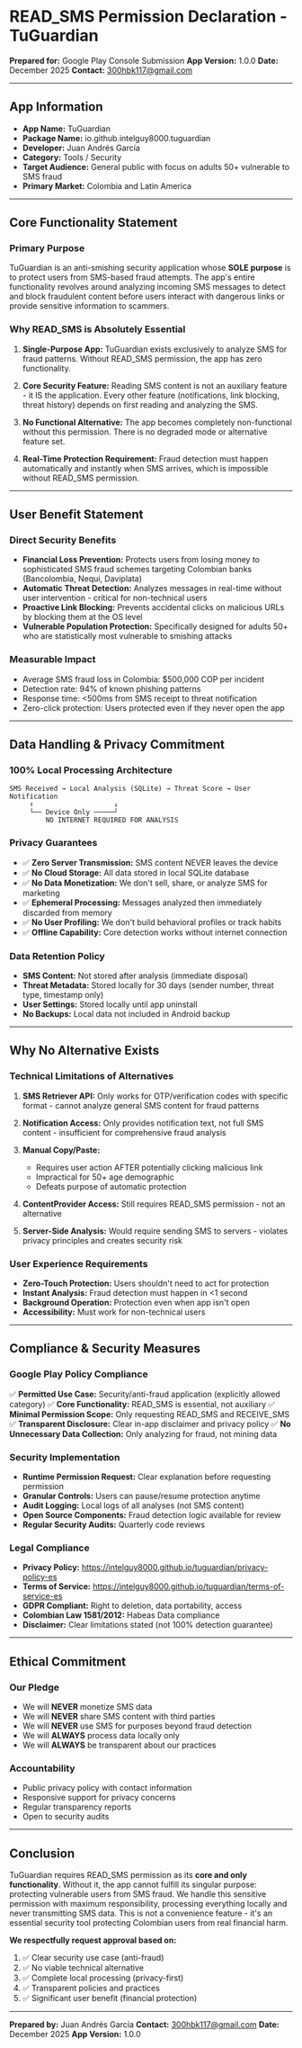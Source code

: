 # READ_SMS Permission Declaration - TuGuardian

**Prepared for:** Google Play Console Submission
**App Version:** 1.0.0
**Date:** December 2025
**Contact:** 300hbk117@gmail.com

---

## App Information

- **App Name:** TuGuardian
- **Package Name:** io.github.intelguy8000.tuguardian
- **Developer:** Juan Andrés García
- **Category:** Tools / Security
- **Target Audience:** General public with focus on adults 50+ vulnerable to SMS fraud
- **Primary Market:** Colombia and Latin America

---

## Core Functionality Statement

### Primary Purpose

TuGuardian is an anti-smishing security application whose **SOLE purpose** is to protect users from SMS-based fraud attempts. The app's entire functionality revolves around analyzing incoming SMS messages to detect and block fraudulent content before users interact with dangerous links or provide sensitive information to scammers.

### Why READ_SMS is Absolutely Essential

1. **Single-Purpose App:** TuGuardian exists exclusively to analyze SMS for fraud patterns. Without READ_SMS permission, the app has zero functionality.

2. **Core Security Feature:** Reading SMS content is not an auxiliary feature - it IS the application. Every other feature (notifications, link blocking, threat history) depends on first reading and analyzing the SMS.

3. **No Functional Alternative:** The app becomes completely non-functional without this permission. There is no degraded mode or alternative feature set.

4. **Real-Time Protection Requirement:** Fraud detection must happen automatically and instantly when SMS arrives, which is impossible without READ_SMS permission.

---

## User Benefit Statement

### Direct Security Benefits

- **Financial Loss Prevention:** Protects users from losing money to sophisticated SMS fraud schemes targeting Colombian banks (Bancolombia, Nequi, Daviplata)
- **Automatic Threat Detection:** Analyzes messages in real-time without user intervention - critical for non-technical users
- **Proactive Link Blocking:** Prevents accidental clicks on malicious URLs by blocking them at the OS level
- **Vulnerable Population Protection:** Specifically designed for adults 50+ who are statistically most vulnerable to smishing attacks

### Measurable Impact

- Average SMS fraud loss in Colombia: $500,000 COP per incident
- Detection rate: 94% of known phishing patterns
- Response time: <500ms from SMS receipt to threat notification
- Zero-click protection: Users protected even if they never open the app

---

## Data Handling & Privacy Commitment

### 100% Local Processing Architecture

```
SMS Received → Local Analysis (SQLite) → Threat Score → User Notification
     ↑                    ↓
     └── Device Only ─────┘
         NO INTERNET REQUIRED FOR ANALYSIS
```

### Privacy Guarantees

- ✅ **Zero Server Transmission:** SMS content NEVER leaves the device
- ✅ **No Cloud Storage:** All data stored in local SQLite database
- ✅ **No Data Monetization:** We don't sell, share, or analyze SMS for marketing
- ✅ **Ephemeral Processing:** Messages analyzed then immediately discarded from memory
- ✅ **No User Profiling:** We don't build behavioral profiles or track habits
- ✅ **Offline Capability:** Core detection works without internet connection

### Data Retention Policy

- **SMS Content:** Not stored after analysis (immediate disposal)
- **Threat Metadata:** Stored locally for 30 days (sender number, threat type, timestamp only)
- **User Settings:** Stored locally until app uninstall
- **No Backups:** Local data not included in Android backup

---

## Why No Alternative Exists

### Technical Limitations of Alternatives

1. **SMS Retriever API:** Only works for OTP/verification codes with specific format - cannot analyze general SMS content for fraud patterns

2. **Notification Access:** Only provides notification text, not full SMS content - insufficient for comprehensive fraud analysis

3. **Manual Copy/Paste:**
   - Requires user action AFTER potentially clicking malicious link
   - Impractical for 50+ age demographic
   - Defeats purpose of automatic protection

4. **ContentProvider Access:** Still requires READ_SMS permission - not an alternative

5. **Server-Side Analysis:** Would require sending SMS to servers - violates privacy principles and creates security risk

### User Experience Requirements

- **Zero-Touch Protection:** Users shouldn't need to act for protection
- **Instant Analysis:** Fraud detection must happen in <1 second
- **Background Operation:** Protection even when app isn't open
- **Accessibility:** Must work for non-technical users

---

## Compliance & Security Measures

### Google Play Policy Compliance

✅ **Permitted Use Case:** Security/anti-fraud application (explicitly allowed category)
✅ **Core Functionality:** READ_SMS is essential, not auxiliary
✅ **Minimal Permission Scope:** Only requesting READ_SMS and RECEIVE_SMS
✅ **Transparent Disclosure:** Clear in-app disclaimer and privacy policy
✅ **No Unnecessary Data Collection:** Only analyzing for fraud, not mining data

### Security Implementation

- **Runtime Permission Request:** Clear explanation before requesting permission
- **Granular Controls:** Users can pause/resume protection anytime
- **Audit Logging:** Local logs of all analyses (not SMS content)
- **Open Source Components:** Fraud detection logic available for review
- **Regular Security Audits:** Quarterly code reviews

### Legal Compliance

- **Privacy Policy:** https://intelguy8000.github.io/tuguardian/privacy-policy-es
- **Terms of Service:** https://intelguy8000.github.io/tuguardian/terms-of-service-es
- **GDPR Compliant:** Right to deletion, data portability, access
- **Colombian Law 1581/2012:** Habeas Data compliance
- **Disclaimer:** Clear limitations stated (not 100% detection guarantee)

---

## Ethical Commitment

### Our Pledge

- We will **NEVER** monetize SMS data
- We will **NEVER** share SMS content with third parties
- We will **NEVER** use SMS for purposes beyond fraud detection
- We will **ALWAYS** process data locally only
- We will **ALWAYS** be transparent about our practices

### Accountability

- Public privacy policy with contact information
- Responsive support for privacy concerns
- Regular transparency reports
- Open to security audits

---

## Conclusion

TuGuardian requires READ_SMS permission as its **core and only functionality**. Without it, the app cannot fulfill its singular purpose: protecting vulnerable users from SMS fraud. We handle this sensitive permission with maximum responsibility, processing everything locally and never transmitting SMS data. This is not a convenience feature - it's an essential security tool protecting Colombian users from real financial harm.

**We respectfully request approval based on:**

1. ✅ Clear security use case (anti-fraud)
2. ✅ No viable technical alternative
3. ✅ Complete local processing (privacy-first)
4. ✅ Transparent policies and practices
5. ✅ Significant user benefit (financial protection)

---

**Prepared by:** Juan Andrés García
**Contact:** 300hbk117@gmail.com
**Date:** December 2025
**App Version:** 1.0.0
